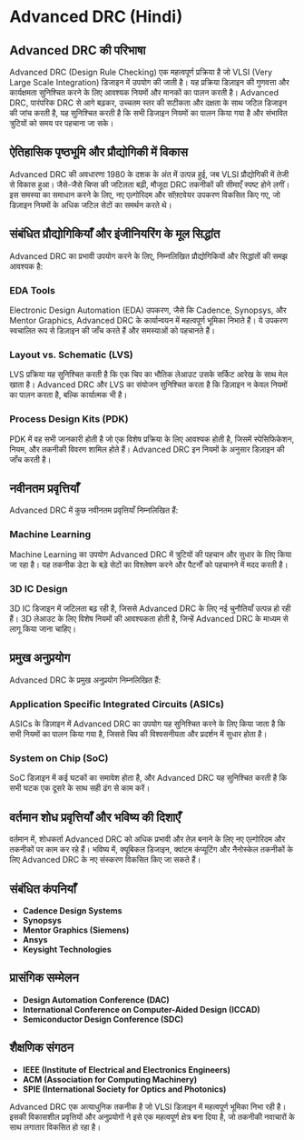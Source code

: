 # Advanced DRC (Hindi)

## Advanced DRC की परिभाषा
Advanced DRC (Design Rule Checking) एक महत्वपूर्ण प्रक्रिया है जो VLSI (Very Large Scale Integration) डिजाइन में उपयोग की जाती है। यह प्रक्रिया डिज़ाइन की गुणवत्ता और कार्यक्षमता सुनिश्चित करने के लिए आवश्यक नियमों और मानकों का पालन करती है। Advanced DRC, पारंपरिक DRC से आगे बढ़कर, उच्चतम स्तर की सटीकता और दक्षता के साथ जटिल डिजाइन की जांच करती है, यह सुनिश्चित करती है कि सभी डिजाइन नियमों का पालन किया गया है और संभावित त्रुटियों को समय पर पहचाना जा सके।

## ऐतिहासिक पृष्ठभूमि और प्रौद्योगिकी में विकास
Advanced DRC की अवधारणा 1980 के दशक के अंत में उत्पन्न हुई, जब VLSI प्रौद्योगिकी में तेजी से विकास हुआ। जैसे-जैसे चिप्स की जटिलता बढ़ी, मौजूदा DRC तकनीकों की सीमाएँ स्पष्ट होने लगीं। इस समस्या का समाधान करने के लिए, नए एल्गोरिदम और सॉफ़्टवेयर उपकरण विकसित किए गए, जो डिज़ाइन नियमों के अधिक जटिल सेटों का समर्थन करते थे। 

## संबंधित प्रौद्योगिकियाँ और इंजीनियरिंग के मूल सिद्धांत
Advanced DRC का प्रभावी उपयोग करने के लिए, निम्नलिखित प्रौद्योगिकियों और सिद्धांतों की समझ आवश्यक है:

### EDA Tools
Electronic Design Automation (EDA) उपकरण, जैसे कि Cadence, Synopsys, और Mentor Graphics, Advanced DRC के कार्यान्वयन में महत्वपूर्ण भूमिका निभाते हैं। ये उपकरण स्वचालित रूप से डिज़ाइन की जाँच करते हैं और समस्याओं को पहचानते हैं।

### Layout vs. Schematic (LVS)
LVS प्रक्रिया यह सुनिश्चित करती है कि एक चिप का भौतिक लेआउट उसके सर्किट आरेख के साथ मेल खाता है। Advanced DRC और LVS का संयोजन सुनिश्चित करता है कि डिज़ाइन न केवल नियमों का पालन करता है, बल्कि कार्यात्मक भी है।

### Process Design Kits (PDK)
PDK में वह सभी जानकारी होती है जो एक विशेष प्रक्रिया के लिए आवश्यक होती है, जिसमें स्पेसिफिकेशन, नियम, और तकनीकी विवरण शामिल होते हैं। Advanced DRC इन नियमों के अनुसार डिज़ाइन की जाँच करती है।

## नवीनतम प्रवृत्तियाँ
Advanced DRC में कुछ नवीनतम प्रवृत्तियाँ निम्नलिखित हैं:

### Machine Learning
Machine Learning का उपयोग Advanced DRC में त्रुटियों की पहचान और सुधार के लिए किया जा रहा है। यह तकनीक डेटा के बड़े सेटों का विश्लेषण करने और पैटर्नों को पहचानने में मदद करती है।

### 3D IC Design
3D IC डिजाइन में जटिलता बढ़ रही है, जिससे Advanced DRC के लिए नई चुनौतियाँ उत्पन्न हो रही हैं। 3D लेआउट के लिए विशेष नियमों की आवश्यकता होती है, जिन्हें Advanced DRC के माध्यम से लागू किया जाना चाहिए।

## प्रमुख अनुप्रयोग
Advanced DRC के प्रमुख अनुप्रयोग निम्नलिखित हैं:

### Application Specific Integrated Circuits (ASICs)
ASICs के डिज़ाइन में Advanced DRC का उपयोग यह सुनिश्चित करने के लिए किया जाता है कि सभी नियमों का पालन किया गया है, जिससे चिप की विश्वसनीयता और प्रदर्शन में सुधार होता है।

### System on Chip (SoC)
SoC डिज़ाइन में कई घटकों का समावेश होता है, और Advanced DRC यह सुनिश्चित करती है कि सभी घटक एक दूसरे के साथ सही ढंग से काम करें।

## वर्तमान शोध प्रवृत्तियाँ और भविष्य की दिशाएँ
वर्तमान में, शोधकर्ता Advanced DRC को अधिक प्रभावी और तेज़ बनाने के लिए नए एल्गोरिदम और तकनीकों पर काम कर रहे हैं। भविष्य में, क्यूबिकल डिजाइन, क्वांटम कंप्यूटिंग और नैनोस्केल तकनीकों के लिए Advanced DRC के नए संस्करण विकसित किए जा सकते हैं।

## संबंधित कंपनियाँ
- **Cadence Design Systems**
- **Synopsys**
- **Mentor Graphics (Siemens)**
- **Ansys**
- **Keysight Technologies**

## प्रासंगिक सम्मेलन
- **Design Automation Conference (DAC)**
- **International Conference on Computer-Aided Design (ICCAD)**
- **Semiconductor Design Conference (SDC)**

## शैक्षणिक संगठन
- **IEEE (Institute of Electrical and Electronics Engineers)**
- **ACM (Association for Computing Machinery)**
- **SPIE (International Society for Optics and Photonics)**

Advanced DRC एक अत्याधुनिक तकनीक है जो VLSI डिज़ाइन में महत्वपूर्ण भूमिका निभा रही है। इसकी विकासशील प्रवृत्तियों और अनुप्रयोगों ने इसे एक महत्वपूर्ण क्षेत्र बना दिया है, जो तकनीकी नवाचारों के साथ लगातार विकसित हो रहा है।